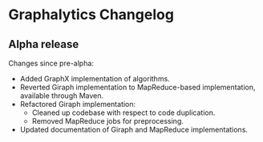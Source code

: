 # Graphalytics Changelog

## Alpha release

Changes since pre-alpha:

 - Added GraphX implementation of algorithms.
 - Reverted Giraph implementation to MapReduce-based implementation, available through Maven.
 - Refactored Giraph implementation:
   - Cleaned up codebase with respect to code duplication.
   - Removed MapReduce jobs for preprocessing.
 - Updated documentation of Giraph and MapReduce implementations.

